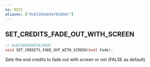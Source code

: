 ```yaml
---
ns: MISC
aliases: ["0xb51b9ab9ef81868c"]
---
```

## SET_CREDITS_FADE_OUT_WITH_SCREEN

```c
// 0xB51B9AB9EF81868C
void SET_CREDITS_FADE_OUT_WITH_SCREEN(bool Fade);
```

Sets the end credits to fade out with screen or not (FALSE as default)


